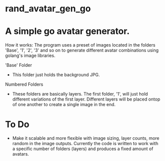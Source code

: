 # rand_avatar_gen_go
# A simple go avatar generator.
How it works:
The program uses a preset of images located in the folders 'Base', '1', '2', '3' and so on to generate different avatar combinations using golang's image libraries.

'Base' Folder
- This folder just holds the background JPG.

Numbered Folders
- These folders are basically layers. The first folder, '1', will just hold different variations of the first layer. Different layers will be placed ontop of one another to create a single image in the end.

# To Do
- Make it scalable and more flexible with image sizing, layer counts, more random in the image outputs.
Currently the code is written to work with a specific number of folders (layers) and produces a fixed amount of avatars.
